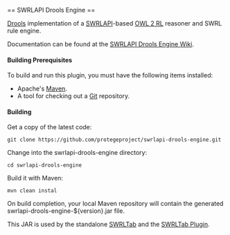 == SWRLAPI Drools Engine ==

[Drools](http://www.drools.org/) implementation of a [SWRLAPI](https://github.com/protegeproject/swrlapi/wiki)-based [OWL 2 RL](http://www.w3.org/TR/owl2-profiles/#OWL_2_RL) reasoner and SWRL rule engine. 

Documentation can be found at the [SWRLAPI Drools Engine Wiki](https://github.com/protegeproject/swrlapi-drools-engine/wiki).

#### Building Prerequisites

To build and run this plugin, you must have the following items installed:

+ Apache's [Maven](http://maven.apache.org/index.html).
+ A tool for checking out a [Git](http://git-scm.com/) repository.

#### Building

Get a copy of the latest code:

    git clone https://github.com/protegeproject/swrlapi-drools-engine.git 

Change into the swrlapi-drools-engine directory:

    cd swrlapi-drools-engine

Build it with Maven:

    mvn clean instal 

On build completion, your local Maven repository will contain the generated swrlapi-drools-engine-${version}.jar file.

This JAR is used by the standalone [SWRLTab](https://github.com/protegeproject/swrltab) and
the [SWRLTab Plugin](https://github.com/protegeproject/swrltab-plugin).
